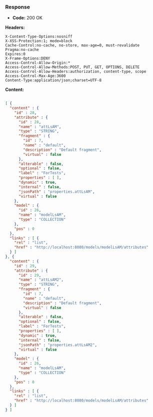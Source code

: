 ### Response

* **Code:** 200 OK

**Headers:**

`X-Content-Type-Options:nosniff`  
`X-XSS-Protection:1; mode=block`  
`Cache-Control:no-cache, no-store, max-age=0, must-revalidate`  
`Pragma:no-cache`  
`Expires:0`  
`X-Frame-Options:DENY`  
`Access-Control-Allow-Origin:*`  
`Access-Control-Allow-Methods:POST, PUT, GET, OPTIONS, DELETE`  
`Access-Control-Allow-Headers:authorization, content-type, scope`  
`Access-Control-Max-Age:3600`  
`Content-Type:application/json;charset=UTF-8`  

**Content:**

```json
    
[ {
  "content" : {
    "id" : 28,
    "attribute" : {
      "id" : 28,
      "name" : "attLsAM",
      "type" : "STRING",
      "fragment" : {
        "id" : 7,
        "name" : "default",
        "description" : "Default fragment",
        "virtual" : false
      },
      "alterable" : false,
      "optional" : false,
      "label" : "ForTests",
      "properties" : [ ],
      "dynamic" : true,
      "internal" : false,
      "jsonPath" : "properties.attLsAM",
      "virtual" : false
    },
    "model" : {
      "id" : 26,
      "name" : "modelLsAM",
      "type" : "COLLECTION"
    },
    "pos" : 0
  },
  "links" : [ {
    "rel" : "list",
    "href" : "http://localhost:8080/models/modelLsAM/attributes"
  } ]
}, {
  "content" : {
    "id" : 29,
    "attribute" : {
      "id" : 29,
      "name" : "attLsAM2",
      "type" : "STRING",
      "fragment" : {
        "id" : 7,
        "name" : "default",
        "description" : "Default fragment",
        "virtual" : false
      },
      "alterable" : false,
      "optional" : false,
      "label" : "ForTests",
      "properties" : [ ],
      "dynamic" : true,
      "internal" : false,
      "jsonPath" : "properties.attLsAM2",
      "virtual" : false
    },
    "model" : {
      "id" : 26,
      "name" : "modelLsAM",
      "type" : "COLLECTION"
    },
    "pos" : 0
  },
  "links" : [ {
    "rel" : "list",
    "href" : "http://localhost:8080/models/modelLsAM/attributes"
  } ]
} ]
```
